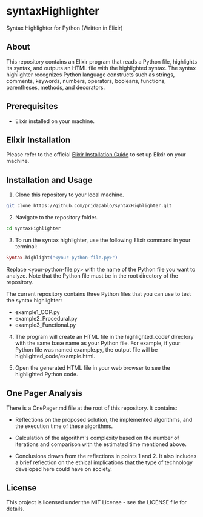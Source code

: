# syntaxHighlighter

Syntax Highlighter for Python (Written in Elixir)

## About

This repository contains an Elixir program that reads a Python file, highlights its syntax, and outputs an HTML file with the highlighted syntax. The syntax highlighter recognizes Python language constructs such as strings, comments, keywords, numbers, operators, booleans, functions, parentheses, methods, and decorators.

## Prerequisites

- Elixir installed on your machine.

## Elixir Installation

Please refer to the official [Elixir Installation Guide](https://elixir-lang.org/install.html) to set up Elixir on your machine.

## Installation and Usage

1. Clone this repository to your local machine.

```bash
git clone https://github.com/pridapablo/syntaxHighlighter.git
```

2. Navigate to the repository folder.

```bash
cd syntaxHighlighter
```

3. To run the syntax highlighter, use the following Elixir command in your terminal:

```elixir
Syntax.highlight("<your-python-file.py>")
```

Replace <your-python-file.py> with the name of the Python file you want to analyze. Note that the Python file must be in the root directory of the repository.

The current repository contains three Python files that you can use to test the syntax highlighter:

- example1_OOP.py
- example2_Procedural.py
- example3_Functional.py

4. The program will create an HTML file in the highlighted_code/ directory with the same base name as your Python file. For example, if your Python file was named example.py, the output file will be highlighted_code/example.html.

5. Open the generated HTML file in your web browser to see the highlighted Python code.

## One Pager Analysis

There is a OnePager.md file at the root of this repository. It contains:

- Reflections on the proposed solution, the implemented algorithms, and the execution time of these algorithms.

- Calculation of the algorithm's complexity based on the number of iterations and comparison with the estimated time mentioned above.

- Conclusions drawn from the reflections in points 1 and 2. It also includes a brief reflection on the ethical implications that the type of technology developed here could have on society.

## License

This project is licensed under the MIT License - see the LICENSE file for details.
